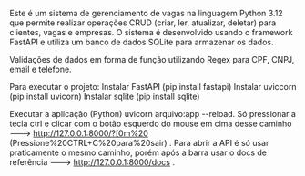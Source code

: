 Este é um sistema de gerenciamento de vagas na linguagem Python 3.12 que permite realizar operações CRUD (criar, ler, atualizar, deletar) para clientes, vagas e empresas. O sistema é desenvolvido usando o framework FastAPI e utiliza um banco de dados SQLite para armazenar os dados.

Validações de dados em forma de função utilizando Regex para CPF, CNPJ, email e telefone.

Para executar o projeto:
Instalar FastAPI (pip install fastapi) 
Instalar uviccorn (pip install uvicorn) 
Instalar sqlite (pip install sqlite)

Executar a aplicação (Python) uvicorn arquivo:app --reload. Só pressionar a tecla ctrl e clicar com o botão esquerdo do mouse em cima desse caminho ---> http://127.0.0.1:8000/?[0m%20 (Pressione%20CTRL+C%20para%20sair) . Para abrir a API é só usar praticamente o mesmo caminho, porém após a barra usar o docs de referência ---> http://127.0.0.1:8000/docs .